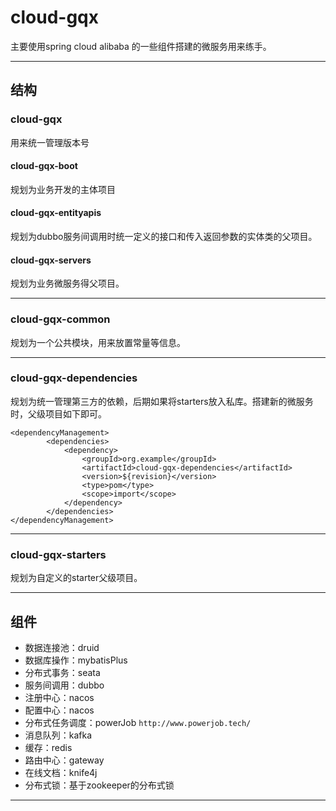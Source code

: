 # cloud-gqx
主要使用spring cloud alibaba 的一些组件搭建的微服务用来练手。

---

## 结构
### cloud-gqx
用来统一管理版本号
#### cloud-gqx-boot 
规划为业务开发的主体项目
#### cloud-gqx-entityapis
规划为dubbo服务间调用时统一定义的接口和传入返回参数的实体类的父项目。
#### cloud-gqx-servers
规划为业务微服务得父项目。

--- 
### cloud-gqx-common
规划为一个公共模块，用来放置常量等信息。

---
### cloud-gqx-dependencies
规划为统一管理第三方的依赖，后期如果将starters放入私库。搭建新的微服务时，父级项目如下即可。
```mxml
<dependencyManagement>
        <dependencies>
            <dependency>
                <groupId>org.example</groupId>
                <artifactId>cloud-gqx-dependencies</artifactId>
                <version>${revision}</version>
                <type>pom</type>
                <scope>import</scope>
            </dependency>
        </dependencies>
</dependencyManagement>
```

---
### cloud-gqx-starters
规划为自定义的starter父级项目。

---
## 组件
- 数据连接池：druid
- 数据库操作：mybatisPlus 
- 分布式事务：seata
- 服务间调用：dubbo
- 注册中心：nacos
- 配置中心：nacos
- 分布式任务调度：powerJob `http://www.powerjob.tech/`
- 消息队列：kafka
- 缓存：redis
- 路由中心：gateway
- 在线文档：knife4j
- 分布式锁：基于zookeeper的分布式锁

---


